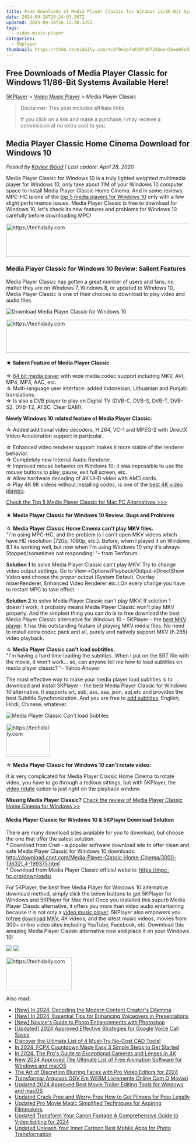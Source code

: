 ```yaml
---
title: Free Downloads of Media Player Classic for Windows 11/86-Bit Systems Available Here!
date: 2024-09-26T20:24:03.987Z
updated: 2024-09-30T16:11:30.145Z
tags:
  - video-music-player
categories:
  - 5kplayer
thumbnail: https://thmb.techidaily.com/4cdf9e1e7a019fd8723bea435ee85e9220196351b1b22d3eef75a6f40f6097c7.jpg
---
```


## Free Downloads of Media Player Classic for Windows 11/86-Bit Systems Available Here!

[5KPlayer](https://tools.techidaily.com/5kplayer/products/) \> [Video Music Player](https://tools.techidaily.com/5kplayer/video-music-player/) \> Media Player Classic 

>  Disclaimer: This post includes affiliate links
>
>  If you click on a link and make a purchase, I may receive a commission at no extra cost to you.
>

## Media Player Classic Home Cinema Download for Windows 10

 _Posted by [Kaylee Wood](https://www.quora.com/profile/Amanda-Hu-21) | Last update: April 28, 2020_

Media Player Classic for Windows 10 is a truly lighted weighted multimedia player for Windows 10, only take about 11M of your Windows 10 computer space to install Media Player Classic Home Cinema. And in some reviews, MPC-HC is one of the [top 5 media players for Windows 10](https://tools.techidaily.com/5kplayer/video-music-player/) only with a few slight performance issues. Media Player Classic is free to download for Windows 10, let's check its new features and problems for Windows 10 carefully before downloading MPC! 

<!-- affiliate ads begin -->
<a href="https://appsumo.8odi.net/c/5597632/2100538/7443" target="_top" id="2100538">
  <img src="//a.impactradius-go.com/display-ad/7443-2100538" border="0" alt="https://techidaily.com" width="728" height="90"/>
</a>
<img height="0" width="0" src="https://appsumo.8odi.net/i/5597632/2100538/7443" style="position:absolute;visibility:hidden;" border="0" />
<!-- affiliate ads end -->

### Media Player Classic for Windows 10 Review: Salient Features

Media Player Classic has gotten a great number of users and fans, no matter they are on Windows 7, Windows 8, or updated to Windows 10, Media Player Classic is one of their choices to download to play video and audio files. 

![Download Media Player Classic for Windows 10](https://www.5kplayer.com/video-music-player/img/media-player-classic-download.jpg)

<!-- affiliate ads begin -->
<a href="https://unicoeye.pxf.io/c/5597632/2134221/18498" target="_top" id="2134221">
  <img src="//a.impactradius-go.com/display-ad/18498-2134221" border="0" alt="https://techidaily.com" width="728" height="90"/>
</a>
<img height="0" width="0" src="https://unicoeye.pxf.io/i/5597632/2134221/18498" style="position:absolute;visibility:hidden;" border="0" />
<!-- affiliate ads end -->

#### **★ Salient Feature of Media Player Classic**

☆ [64 bit media player](https://tools.techidaily.com/5kplayer/video-music-player/) with wide media codec support including MKV, AVI, MP4, MP3, AAC, etc.  
 ☆ Multi-language user interface: added Indonesian, Lithuanian and Punjabi translations.   
 ☆ Is also a DVB player to play on Digital TV (DVB-C, DVB-S, DVB-T, DVB-S2, DVB-T2, ATSC, Clear QAM). 

**Newly Windows 10 related feature of Media Player Classic:** 

☆ Added additional video decoders, H.264, VC-1 and MPEG-2 with DirectX Video Acceleration support in particular.

 ☆ Enhanced video renderer support: makes it more stable of the renderer behavior.   
 ☆ Completely new Internal Audio Renderer.   
 ☆ Improved mouse behavior on Windows 10: it was impossible to use the mouse buttons to play, pause, exit full screen, etc.  
 ☆ Allow hardware decoding of 4K UHD video with AMD cards.  
 ☆ Play 4K 8K videos without installing codec, is one of the [best 4K video players](https://tools.techidaily.com/5kplayer/video-music-player/).

[Check the Top 5 Media Player Classic for Mac PC Alternatives >>>](https://tools.techidaily.com/5kplayer/video-music-player/)

#### **★ Media Player Classic for Windows 10 Review: Bugs and Problems**

☆ **Media Player Classic Home Cinema can't play MKV files.**   
 "I'm using MPC-HC, and the problem is I can't open MKV videos which have HD resolution (720p, 1080p, etc.). Before, when I played it on Windows 8.1 its working well, but now when I'm using Windows 10 why it's always Stopped/sometimes not responding! "– from Tenforum.

**Solution 1** to solve Media Player Classic can't play MKV: Try to change video output settings. Go to View->Options/Playback/Output->DirectShow Video and choose the proper output (System Default, Overlay mixerRenderer, Enhanced Video Renderer etc.).On every change you have to restart MPC to take effect.

**Solution 2** to solve Media Player Classic can't play MKV: If solution 1 doesn't work, it probably means Media Player Classic won't play MKV properly. And the simplest thing you can do is to free download the best Media Player Classic alternative for Windows 10 – 5KPlayer – the [best MKV player](https://tools.techidaily.com/5kplayer/video-music-player/). It has this outstanding feature of playing MKV media files. No need to install extra codec pack and all, purely and natively support MKV (h.265) video playback. 

☆   **Media Player Classic can't load subtitles.**   
"I'm having a hard time loading the subtitles. When I put on the SRT file with the movie, it won't work... so, can anyone tell me how to load subtitles on media player classic? "- Yahoo Answer

The most effective way to make your media player load subtitles is to download and install 5KPlayer – the best Media Player Classic for Windows 10 alternative. It supports srt, sub, ass, ssa, json, aqt,etc and provides the best Subtitle Synchronization. And you are free to [add subtitles](https://tools.techidaily.com/5kplayer/video-music-player/), English, Hindi, Chinese, whatever. 

![Media Player Classic Can't load Subtiles](https://www.5kplayer.com/video-music-player/img/how-to-add-subtitles-1208.jpg) 

<!-- affiliate ads begin -->
<a href="https://bluettide.pxf.io/c/5597632/2141684/17092" target="_top" id="2141684">
  <img src="//a.impactradius-go.com/display-ad/17092-2141684" border="0" alt="https://techidaily.com" width="120" height="90"/>
</a>
<img height="0" width="0" src="https://bluettide.pxf.io/i/5597632/2141684/17092" style="position:absolute;visibility:hidden;" border="0" />
<!-- affiliate ads end -->

☆ **Media Player Classic for Windows 10 can't rotate video:** 

It is very complicated for Media Player Classic Home Cinema to rotate video, you have to go through a tedious sittings, but with 5KPlayer, the [video rotate](https://tools.techidaily.com/5kplayer/video-music-player/) option is just right on the playback window. 

**Missing Media Player Classic?** [Check the review of Media Player Classic Home Cinema for Windows >>](https://tools.techidaily.com/5kplayer/video-music-player/)

####   **Media Player Classic for Windows 10 & 5KPlayer Download Solution**

There are many download sites available for you to download, but choose the one that offer the safest solution.  
 \* Download from Cnet - a popular software download site to offer clean and safe Media Player Classic for Windows 10 downloads: http://download.cnet.com/Media-Player-Classic-Home-Cinema/3000-13632\_4-199375.html  
 \* Download from Media Player Classic official website: https://mpc-hc.org/downloads/

For 5KPlayer, the best free Media Player for Windows 10 alternative download method, simply click the below buttons to get 5KPlayer for Windows and 5KPlayer for Mac free! Once you installed this supurb Media Player Classic alternative, it offers you more than video audio entertaining because it is not only a [video music player](https://tools.techidaily.com/5kplayer/video-music-player/). 5KPlayer also empowers you to[free download MKV](https://tools.techidaily.com/5kplayer/youtube-download/), 4K videos, and the latest music videos, movies from 300+ online video sites including YouTube, Facebook, etc. Dowmload this amazing Media Player Classic alternative now and place it on your Windows 10!

[![](https://www.5kplayer.com/video-music-player/../button/freedownwhitewin.png)](https://tools.techidaily.com/5kplayer/products/) [![](https://www.5kplayer.com/video-music-player/../button/freedownbackmac.png)](https://tools.techidaily.com/5kplayer/products/)

<!-- affiliate ads begin -->
<a href="https://aligracehair.sjv.io/c/5597632/2135411/19272" target="_top" id="2135411">
  <img src="//a.impactradius-go.com/display-ad/19272-2135411" border="0" alt="https://techidaily.com" width="180" height="90"/>
</a>
<img height="0" width="0" src="https://aligracehair.sjv.io/i/5597632/2135411/19272" style="position:absolute;visibility:hidden;" border="0" />
<!-- affiliate ads end -->

<ins class="adsbygoogle"
     style="display:block"
     data-ad-format="autorelaxed"
     data-ad-client="ca-pub-7571918770474297"
     data-ad-slot="1223367746"></ins>

<ins class="adsbygoogle"
     style="display:block"
     data-ad-client="ca-pub-7571918770474297"
     data-ad-slot="8358498916"
     data-ad-format="auto"
     data-full-width-responsive="true"></ins>

<span class="atpl-alsoreadstyle">Also read:</span>
<div><ul>
<li><a href="https://facebook-record-videos.techidaily.com/new-in-2024-decoding-the-modern-content-creators-dilemma/"><u>[New] In 2024, Decoding the Modern Content Creator's Dilemma</u></a></li>
<li><a href="https://digital-screen-recording.techidaily.com/new-in-2024-essential-tips-for-enhancing-voiceovers-in-presentations/"><u>[New] In 2024, Essential Tips for Enhancing Voiceovers in Presentations</u></a></li>
<li><a href="https://fox-blue.techidaily.com/new-novices-guide-to-photo-enhancements-with-photoshop/"><u>[New] Novice's Guide to Photo Enhancements with Photoshop</u></a></li>
<li><a href="https://video-capture.techidaily.com/updated-2024-approved-effective-strategies-for-google-voice-call-saves/"><u>[Updated] 2024 Approved Effective Strategies for Google Voice Call Saves</u></a></li>
<li><a href="https://techno-recovery.techidaily.com/discover-the-ultimate-list-of-4-must-try-no-cost-cad-tools/"><u>Discover the Ultimate List of 4 Must-Try No-Cost CAD Tools!</u></a></li>
<li><a href="https://smart-video-creator.techidaily.com/in-2024-fcpx-countdown-made-easy-3-simple-steps-to-get-started/"><u>In 2024, FCPX Countdown Made Easy 3 Simple Steps to Get Started</u></a></li>
<li><a href="https://vp-tips.techidaily.com/in-2024-the-pros-guide-to-exceptional-cameras-and-lenses-in-4k/"><u>In 2024, The Pro's Guide to Exceptional Cameras and Lenses in 4K</u></a></li>
<li><a href="https://video-ai-editor.techidaily.com/new-2024-approved-the-ultimate-list-of-free-animation-software-for-windows-and-macos/"><u>New 2024 Approved The Ultimate List of Free Animation Software for Windows and macOS</u></a></li>
<li><a href="https://video-ai-editor.techidaily.com/the-art-of-discretion-blurring-faces-with-pro-video-editors-for-2024/"><u>The Art of Discretion Blurring Faces with Pro Video Editors for 2024</u></a></li>
<li><a href="https://some-tips.techidaily.com/transformar-arquivos-ogv-em-webm-livremente-online-com-o-movavi/"><u>Transformar Arquivos OGV Em WEBM Livremente Online Com O Movavi</u></a></li>
<li><a href="https://video-ai-editor.techidaily.com/updated-2024-approved-best-movie-trailer-editing-tools-for-windows-and-macos/"><u>Updated 2024 Approved Best Movie Trailer Editing Tools for Windows and macOS</u></a></li>
<li><a href="https://video-ai-editor.techidaily.com/updated-crack-free-and-worry-free-how-to-get-filmora-for-free-legally/"><u>Updated Crack-Free and Worry-Free How to Get Filmora for Free Legally</u></a></li>
<li><a href="https://video-ai-editor.techidaily.com/updated-pro-movie-magic-simplified-techniques-for-aspiring-filmmakers/"><u>Updated Pro Movie Magic Simplified Techniques for Aspiring Filmmakers</u></a></li>
<li><a href="https://video-ai-editor.techidaily.com/updated-transform-your-canon-footage-a-comprehensive-guide-to-video-editing-for-2024/"><u>Updated Transform Your Canon Footage A Comprehensive Guide to Video Editing for 2024</u></a></li>
<li><a href="https://video-ai-editor.techidaily.com/updated-unleash-your-inner-cartoon-best-mobile-apps-for-photo-transformation/"><u>Updated Unleash Your Inner Cartoon Best Mobile Apps for Photo Transformation</u></a></li>
</ul></div>

